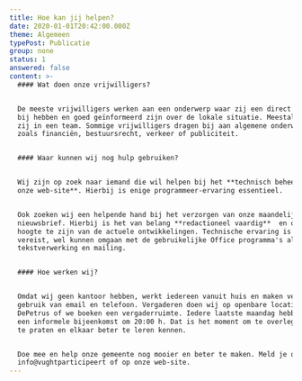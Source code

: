 ```yaml
---
title: Hoe kan jij helpen?
date: 2020-01-01T20:42:00.000Z
theme: Algemeen
typePost: Publicatie
group: none
status: 1
answered: false
content: >-
  #### Wat doen onze vrijwilligers?


  De meeste vrijwilligers werken aan een onderwerp waar zij een direct belang
  bij hebben en goed geïnformeerd zijn over de lokale situatie. Meestal werken
  zij in een team. Sommige vrijwilligers dragen bij aan algemene onderwerpen
  zoals financiën, bestuursrecht, verkeer of publiciteit.


  #### Waar kunnen wij nog hulp gebruiken?


  Wij zijn op zoek naar iemand die wil helpen bij het **technisch beheer van
  onze web-site**. Hierbij is enige programmeer-ervaring essentieel. 


  Ook zoeken wij een helpende hand bij het verzorgen van onze maandelijkse
  nieuwsbrief. Hierbij is het van belang **redactioneel vaardig**  en op de
  hoogte te zijn van de actuele ontwikkelingen. Technische ervaring is niet
  vereist, wel kunnen omgaan met de gebruikelijke Office programma's als
  tekstverwerking en mailing.


  #### Hoe werken wij?


  Omdat wij geen kantoor hebben, werkt iedereen vanuit huis en maken veel
  gebruik van email en telefoon. Vergaderen doen wij op openbare locaties zoals
  DePetrus of we boeken een vergaderruimte. Iedere laatste maandag hebben wij
  een informele bijeenkomst om 20:00 h. Dat is het moment om te overleggen, bij
  te praten en elkaar beter te leren kennen.


  Doe mee en help onze gemeente nog mooier en beter te maken. Meld je op
  info@vughtparticipeert of op onze web-site.
---
```


